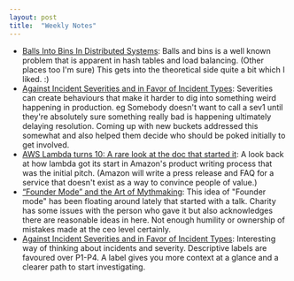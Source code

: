 ```yaml
---
layout: post
title:  "Weekly Notes"
---
```


* [Balls Into Bins In Distributed Systems](https://brooker.co.za/blog/2018/01/01/balls-into-bins.html): Balls and bins is a well known problem that is apparent in hash tables and load balancing. (Other places too I'm sure) This gets into the theoretical side quite a bit which I liked. :)
* [Against Incident Severities and in Favor of Incident Types](https://www.honeycomb.io/blog/against-incident-severities-favor-incident-types): Severities can create behaviours that make it harder to dig into something weird happening in production. eg Somebody doesn't want to call a sev1 until they're absolutely sure something really bad is happening ultimately delaying resolution. Coming up with new buckets addressed this somewhat and also helped them decide who should be poked initially to get involved.
* [AWS Lambda turns 10: A rare look at the doc that started it](https://www.allthingsdistributed.com/2024/11/aws-lambda-turns-10-a-rare-look-at-the-doc-that-started-it.html?utm_campaign=inbound&utm_source=rss): A look back at how lambda got its start in Amazon's product writing process that was the initial pitch. (Amazon will write a press release and FAQ for a service that doesn't exist as a way to convince people of value.)
* [“Founder Mode” and the Art of Mythmaking](https://charity.wtf/2024/12/17/founder-mode-and-the-art-of-mythmaking/): This idea of "Founder mode" has been floating around lately that started with a talk. Charity has some issues with the person who gave it but also acknowledges there are reasonable ideas in here. Not enough humility or ownership of mistakes made at the ceo level certainly.
* [Against Incident Severities and in Favor of Incident Types](https://www.honeycomb.io/blog/against-incident-severities-favor-incident-types): Interesting way of thinking about incidents and severity. Descriptive labels are favoured over P1-P4. A label gives you more context at a glance and a clearer path to start investigating.